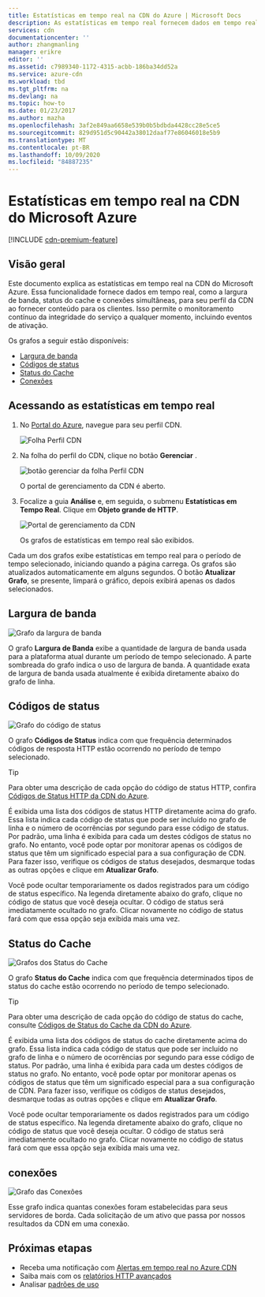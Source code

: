 ```yaml
---
title: Estatísticas em tempo real na CDN do Azure | Microsoft Docs
description: As estatísticas em tempo real fornecem dados em tempo real sobre o desempenho da CDN do Azure ao fornecer conteúdo para os clientes.
services: cdn
documentationcenter: ''
author: zhangmanling
manager: erikre
editor: ''
ms.assetid: c7989340-1172-4315-acbb-186ba34dd52a
ms.service: azure-cdn
ms.workload: tbd
ms.tgt_pltfrm: na
ms.devlang: na
ms.topic: how-to
ms.date: 01/23/2017
ms.author: mazha
ms.openlocfilehash: 3af2e849aa6658e539b0b5bdbda4428cc28e5ce5
ms.sourcegitcommit: 829d951d5c90442a38012daaf77e86046018e5b9
ms.translationtype: MT
ms.contentlocale: pt-BR
ms.lasthandoff: 10/09/2020
ms.locfileid: "84887235"
---
```

# <a name="real-time-stats-in-microsoft-azure-cdn"></a>Estatísticas em tempo real na CDN do Microsoft Azure
[!INCLUDE [cdn-premium-feature](../../includes/cdn-premium-feature.md)]

## <a name="overview"></a>Visão geral
Este documento explica as estatísticas em tempo real na CDN do Microsoft Azure.  Essa funcionalidade fornece dados em tempo real, como a largura de banda, status do cache e conexões simultâneas, para seu perfil da CDN ao fornecer conteúdo para os clientes. Isso permite o monitoramento contínuo da integridade do serviço a qualquer momento, incluindo eventos de ativação.

Os grafos a seguir estão disponíveis:

* [Largura de banda](#bandwidth)
* [Códigos de status](#status-codes)
* [Status do Cache](#cache-statuses)
* [Conexões](#connections)

## <a name="accessing-real-time-stats"></a>Acessando as estatísticas em tempo real
1. No [Portal do Azure](https://portal.azure.com), navegue para seu perfil CDN.
   
    ![Folha Perfil CDN](./media/cdn-real-time-stats/cdn-profile-blade.png)
2. Na folha do perfil do CDN, clique no botão **Gerenciar** .
   
    ![botão gerenciar da folha Perfil CDN](./media/cdn-real-time-stats/cdn-manage-btn.png)
   
    O portal de gerenciamento da CDN é aberto.
3. Focalize a guia **Análise** e, em seguida, o submenu **Estatísticas em Tempo Real**.  Clique em **Objeto grande de HTTP**.
   
    ![Portal de gerenciamento da CDN](./media/cdn-real-time-stats/cdn-premium-portal.png)
   
    Os grafos de estatísticas em tempo real são exibidos.

Cada um dos grafos exibe estatísticas em tempo real para o período de tempo selecionado, iniciando quando a página carrega.  Os grafos são atualizados automaticamente em alguns segundos.  O botão **Atualizar Grafo**, se presente, limpará o gráfico, depois exibirá apenas os dados selecionados.

## <a name="bandwidth"></a>Largura de banda
![Grafo da largura de banda](./media/cdn-real-time-stats/cdn-bandwidth.png)

O grafo **Largura de Banda** exibe a quantidade de largura de banda usada para a plataforma atual durante um período de tempo selecionado. A parte sombreada do grafo indica o uso de largura de banda. A quantidade exata de largura de banda usada atualmente é exibida diretamente abaixo do grafo de linha.

## <a name="status-codes"></a>Códigos de status
![Grafo do código de status](./media/cdn-real-time-stats/cdn-status-codes.png)

O grafo **Códigos de Status** indica com que frequência determinados códigos de resposta HTTP estão ocorrendo no período de tempo selecionado.

> [!TIP]
> Para obter uma descrição de cada opção do código de status HTTP, confira [Códigos de Status HTTP da CDN do Azure](/previous-versions/azure/mt759238(v=azure.100)).
> 
> 

É exibida uma lista dos códigos de status HTTP diretamente acima do grafo. Essa lista indica cada código de status que pode ser incluído no grafo de linha e o número de ocorrências por segundo para esse código de status. Por padrão, uma linha é exibida para cada um destes códigos de status no grafo. No entanto, você pode optar por monitorar apenas os códigos de status que têm um significado especial para a sua configuração de CDN. Para fazer isso, verifique os códigos de status desejados, desmarque todas as outras opções e clique em **Atualizar Grafo**. 

Você pode ocultar temporariamente os dados registrados para um código de status específico.  Na legenda diretamente abaixo do grafo, clique no código de status que você deseja ocultar. O código de status será imediatamente ocultado no grafo. Clicar novamente no código de status fará com que essa opção seja exibida mais uma vez.

## <a name="cache-statuses"></a>Status do Cache
![Grafos dos Status do Cache](./media/cdn-real-time-stats/cdn-cache-status.png)

O grafo **Status do Cache** indica com que frequência determinados tipos de status do cache estão ocorrendo no período de tempo selecionado. 

> [!TIP]
> Para obter uma descrição de cada opção do código de status do cache, consulte [Códigos de Status do Cache da CDN do Azure](/previous-versions/azure/mt759237(v=azure.100)).
> 
> 

É exibida uma lista dos códigos de status do cache diretamente acima do grafo. Essa lista indica cada código de status que pode ser incluído no grafo de linha e o número de ocorrências por segundo para esse código de status. Por padrão, uma linha é exibida para cada um destes códigos de status no grafo. No entanto, você pode optar por monitorar apenas os códigos de status que têm um significado especial para a sua configuração de CDN. Para fazer isso, verifique os códigos de status desejados, desmarque todas as outras opções e clique em **Atualizar Grafo**. 

Você pode ocultar temporariamente os dados registrados para um código de status específico.  Na legenda diretamente abaixo do grafo, clique no código de status que você deseja ocultar. O código de status será imediatamente ocultado no grafo. Clicar novamente no código de status fará com que essa opção seja exibida mais uma vez.

## <a name="connections"></a>conexões
![Grafo das Conexões](./media/cdn-real-time-stats/cdn-connections.png)

Esse grafo indica quantas conexões foram estabelecidas para seus servidores de borda. Cada solicitação de um ativo que passa por nossos resultados da CDN em uma conexão.

## <a name="next-steps"></a>Próximas etapas
* Receba uma notificação com [Alertas em tempo real no Azure CDN](cdn-real-time-alerts.md)
* Saiba mais com os [relatórios HTTP avançados](cdn-advanced-http-reports.md)
* Analisar [padrões de uso](cdn-analyze-usage-patterns.md)

